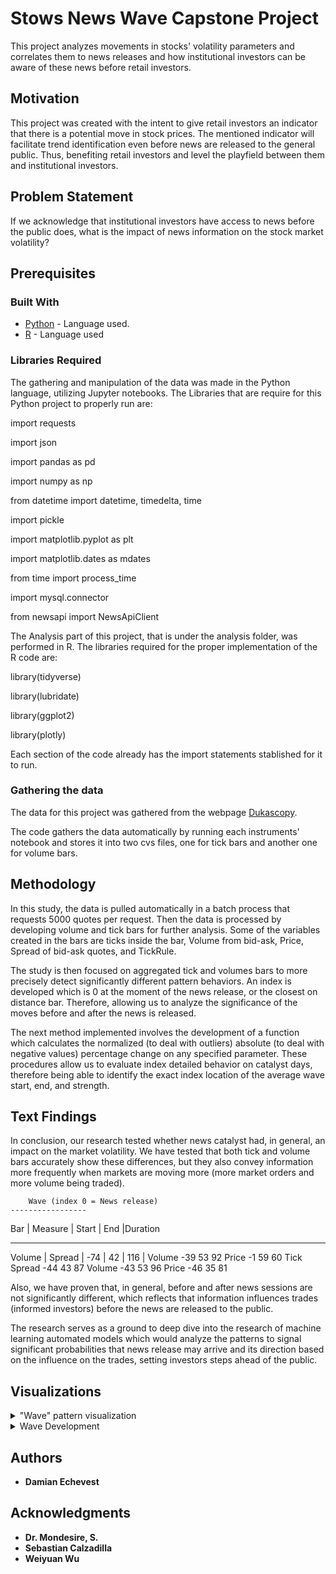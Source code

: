 # Stows News Wave Capstone Project

This project analyzes movements in stocks' volatility parameters and correlates them to news releases and how institutional investors can be aware of these news before retail investors.

## Motivation

This project was created with the intent to give retail investors an indicator that there is a potential move in stock prices. The mentioned indicator will facilitate trend identification even before news are released to the general public. Thus, benefiting retail investors and level the playfield between them and institutional investors.


## Problem Statement

If we acknowledge that institutional investors have access to news before the public does, what is the impact of news information on the stock market volatility? 

## Prerequisites

### Built With

* [Python](https://www.python.org/) - Language used.
* [R](https://www.r-project.org/) - Language used

### Libraries Required
The gathering and manipulation of the data was made in the Python language, utilizing Jupyter notebooks.
The Libraries that are require for this Python project to properly run are:

import requests 

import json 

import pandas as pd

import numpy as np

from datetime import datetime, timedelta, time

import pickle

import matplotlib.pyplot as plt

import matplotlib.dates as mdates

from time import process_time 

import mysql.connector

from newsapi import NewsApiClient

The Analysis part of this project, that is under the analysis folder, was performed in R.
The libraries required for the proper implementation of the R code are:

library(tidyverse)

library(lubridate)

library(ggplot2)

library(plotly)

Each section of the code already has the import statements stablished for it to run.


### Gathering the data

The data for this project was gathered from the webpage [Dukascopy](https://www.dukascopy.com/trading-tools).

The code gathers the data automatically by running each instruments' notebook and stores it into two cvs files, one for tick bars and another one for volume bars.

## Methodology

In this study, the data is pulled automatically in a batch process that requests 5000 quotes per request. Then the data is processed by developing volume and tick bars for further analysis. Some of the variables created in the bars are ticks inside the bar, Volume from bid-ask, Price, Spread of bid-ask quotes, and TickRule. 

The study is then focused on aggregated tick and volumes bars to more precisely detect significantly different pattern behaviors. An index is developed which is 0 at the moment of the news release, or the closest on distance bar. Therefore, allowing us to analyze the significance of the moves before and after the news is released. 

The next method implemented involves the development of a function which calculates the normalized (to deal with outliers) absolute (to deal with negative values) percentage change on any specified parameter. These procedures allow us to evaluate index detailed behavior on catalyst days, therefore being able to identify the exact index location of the average wave start, end, and strength.

## Text Findings

In conclusion, our research tested whether news catalyst had, in general, an impact on the market volatility. We have tested that both tick and volume bars accurately show these differences, but they also convey information more frequently when markets are moving more (more market orders and more volume being traded).  

        Wave (index 0 = News release)
	-----------------
Bar   |   Measure   |   Start   |   End   |Duration
 ---         ---           ---        ---     ---
Volume   |   Spread   |	-74 |	42 | 116
	 | Volume	-39	53	92 
	Price	-1	59	60
Tick	Spread	-44	43	87
	Volume	-43	53	96
	Price	-46	35	81

Also, we have proven that, in general, before and after news sessions are not significantly different, which reflects that information influences trades (informed investors) before the news are released to the public.  

The research serves as a ground to deep dive into the research of machine learning automated models which would analyze the patterns to signal significant probabilities that news release may arrive and its direction based on the influence on the trades, setting investors steps ahead of the public.  

## Visualizations

<details>
           <summary>"Wave" pattern visualization</summary>
           <p>
                      
 Aims to visualize “the wave” by plotting the index (distance from news release) vs the row-wise percent change. Significant difference on volume bars supports that these bars are better to classify the wave. They prove the significance between the days with events and the days without events, by showing the increase in volatility and volume.
         

![alt text](https://github.com/DrMondesire/StockNewsWave/blob/master/Graphs/PercentChange.png?raw=true)

![alt text](https://github.com/DrMondesire/StockNewsWave/blob/master/Graphs/IndexPercentChange.png?raw=true)

</p>
</details>

         
 <details>
           <summary>Wave Development</summary>
           <p>
                     
 These bars visualizes market trends and the news days vs non news days significant different indexes (lines). These graphs helps us test the stastitially different behavior of informed traders (before news release) and the retail investors (after news release). Note that these values may provide better comparison when tested on specific clusters of news days.

   ![alt text](https://github.com/DrMondesire/StockNewsWave/blob/master/Graphs/EventsVSnoEventsSigDif.png?raw=true)
   ![alt text](https://github.com/DrMondesire/StockNewsWave/blob/master/Graphs/EventsVSnoEventsSigDifVol.png?raw=true)
  </p>
 </details>
         

## Authors


* **Damian Echevest**


## Acknowledgments

* **Dr. Mondesire, S.** 
* **Sebastian Calzadilla** 
* **Weiyuan Wu**
